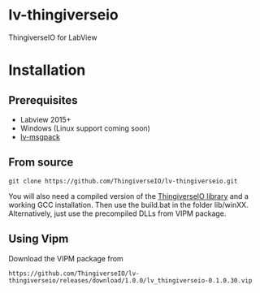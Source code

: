 # lv-thingiverseio
ThingiverseIO for LabView

# Installation

## Prerequisites

* Labview 2015+
* Windows (Linux support coming soon)
* [lv-msgpack](https://github.com/joernweissenborn/lv-msgpack/)

## From source

    git clone https://github.com/ThingiverseIO/lv-thingiverseio.git
    
You will also need a compiled version of the [ThingiverseIO library](https://github.com/ThingiverseIO/thingiverseio) and a working GCC installation. Then use the build.bat in the folder lib/winXX. Alternatively, just use the precompiled DLLs from VIPM package.

## Using Vipm

Download the VIPM package from 

    https://github.com/ThingiverseIO/lv-thingiverseio/releases/download/1.0.0/lv_thingiverseio-0.1.0.30.vip
